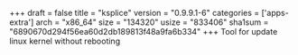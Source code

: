 +++
draft = false
title = "ksplice"
version = "0.9.9.1-6"
categories = ['apps-extra']
arch = "x86_64"
size = "134320"
usize = "833406"
sha1sum = "6890670d294f56ea60d2db189813f48a9fa6b334"
+++
Tool for update linux kernel without rebooting